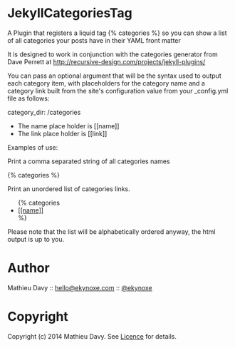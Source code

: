 JekyllCategoriesTag
===================

A Plugin that registers a liquid tag {% categories %} so you can show a list of all categories your posts have in their YAML front matter


It is designed to work in conjunction with the categories generator from Dave Perrett at http://recursive-design.com/projects/jekyll-plugins/

You can pass an optional argument that will be the syntax used to output each category item, with placeholders for the category name and a category link built from the site's configuration value from your _config.yml file as follows:

  category_dir: /categories


* The name place holder is [[name]]
* The link place holder is [[link]]


Examples of use:

Print a comma separated string of all categories names

  {% categories %}


Print an unordered list of categories links.

  <ul>{% categories <li><a href="[[link]]">[[name]]</a></li> %}</ul>


Please note that the list will be alphabetically ordered anyway, the html output is up to you.


Author
======

Mathieu Davy :: hello@ekynoxe.com :: [@ekynoxe](http://twitter.com/ekynoxe)


Copyright
=========

Copyright (c) 2014 Mathieu Davy. See [Licence](https://github.com/ekynoxe/JekyllCategoriesTag/blob/master/LICENCE) for details.